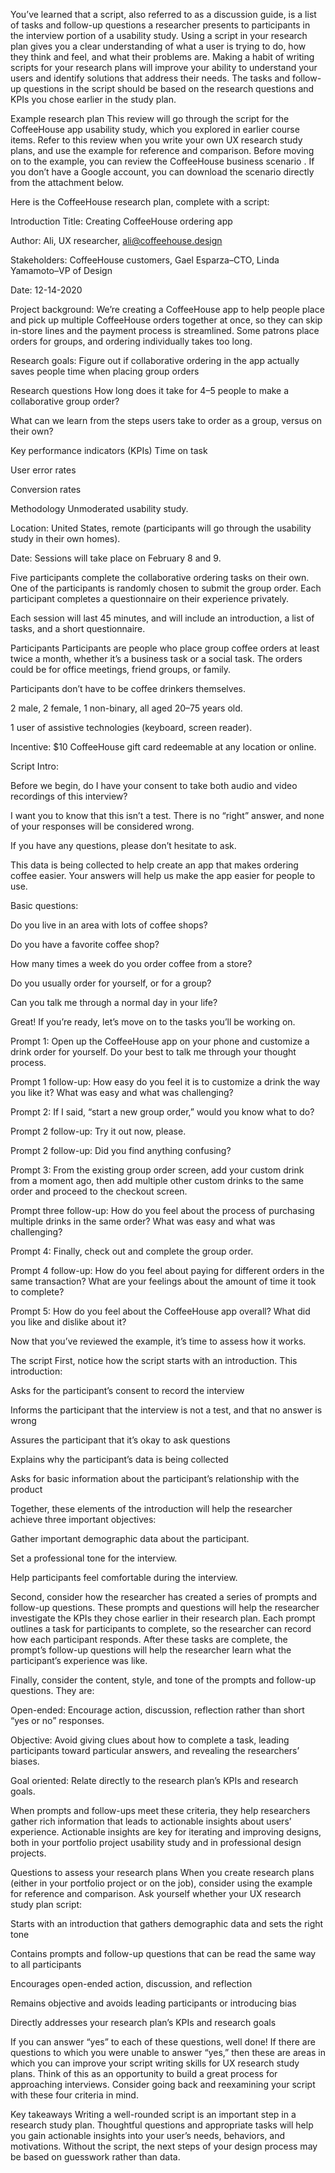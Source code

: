 You’ve learned that a script, also referred to as a discussion guide, is a list of tasks and follow-up questions a researcher presents to participants in the interview portion of a usability study. Using a script in your research plan gives you a clear understanding of what a user is trying to do, how they think and feel, and what their problems are. Making a habit of writing scripts for your research plans will improve your ability to understand your users and identify solutions that address their needs. The tasks and follow-up questions in the script should be based on the research questions and KPIs you chose earlier in the study plan. 

Example research plan
This review will go through the script for the CoffeeHouse app usability study, which you explored in earlier course items. Refer to this review when you write your own UX research study plans, and use the example for reference and comparison. Before moving on to the example, you can review the 
CoffeeHouse business scenario
. If you don’t have a Google account, you can download the scenario directly from the attachment below.


Here is the CoffeeHouse research plan, complete with a script:


Introduction
Title: Creating CoffeeHouse ordering app 

Author: Ali, UX researcher, ali@coffeehouse.design 

Stakeholders: CoffeeHouse customers, Gael Esparza–CTO, Linda Yamamoto–VP of Design 

Date: 12-14-2020 

Project background: We’re creating a CoffeeHouse app to help people place and pick up multiple CoffeeHouse orders together at once, so they can skip in-store lines and the payment process is streamlined. Some patrons place orders for groups, and ordering individually takes too long. 

Research goals: Figure out if collaborative ordering in the app actually saves people time when placing group orders

Research questions
How long does it take for 4–5 people to make a collaborative group order? 

What can we learn from the steps users take to order as a group, versus on their own?

Key performance indicators (KPIs)
Time on task

User error rates

Conversion rates

Methodology
Unmoderated usability study. 

Location: United States, remote (participants will go through the usability study in their own homes). 

Date: Sessions will take place on February 8 and 9.

Five participants complete the collaborative ordering tasks on their own. One of the participants is randomly chosen to submit the group order. Each participant completes a questionnaire on their experience privately. 

Each session will last 45 minutes, and will include an introduction, a list of tasks, and a short questionnaire. 

Participants
Participants are people who place group coffee orders at least twice a month, whether it’s a business task or a social task. The orders could be for office meetings, friend groups, or family. 

Participants don’t have to be coffee drinkers themselves. 

2 male, 2 female, 1 non-binary, all aged 20–75 years old.

 1 user of assistive technologies (keyboard, screen reader).  

Incentive: $10 CoffeeHouse gift card redeemable at any location or online.

Script
Intro: 

 Before we begin, do I have your consent to take both audio and video recordings of this interview?   

 I want you to know that this isn’t a test. There is no “right” answer, and none of your responses will be considered wrong.  

 If you have any questions, please don’t hesitate to ask.   

 This data is being collected to help create an app that makes ordering coffee easier. Your answers will help us make the app easier for people to use.

 Basic questions:  

 Do you live in an area with lots of coffee shops?   

 Do you have a favorite coffee shop?   

 How many times a week do you order coffee from a store?   

 Do you usually order for yourself, or for a group?   

 Can you talk me through a normal day in your life?   

 Great! If you’re ready, let’s move on to the tasks you’ll be working on.   

Prompt 1: Open up the CoffeeHouse app on your phone and customize a drink order for yourself. Do your best to talk me through your thought process. 

 Prompt 1 follow-up: How easy do you feel it is to customize a drink the way you like it? What was easy and what was challenging?   

Prompt 2: If I said, “start a new group order,” would you know what to do? 

 Prompt 2 follow-up: Try it out now, please.  

 Prompt 2 follow-up: Did you find anything confusing?   

Prompt 3: From the existing group order screen, add your custom drink from a moment ago, then add multiple other custom drinks to the same order and proceed to the checkout screen. 

 Prompt three follow-up: How do you feel about the process of purchasing multiple drinks in the same order? What was easy and what was challenging?   

Prompt 4: Finally, check out and complete the group order. 

 Prompt 4 follow-up: How do you feel about paying for different orders in the same transaction? What are your feelings about the amount of time it took to complete?   

Prompt 5: How do you feel about the CoffeeHouse app overall? What did you like and dislike about it?



Now that you’ve reviewed the example, it’s time to assess how it works.

The script
First, notice how the script starts with an introduction. This introduction: 

Asks for the participant’s consent to record the interview

Informs the participant that the interview is not a test, and that no answer is wrong

Assures the participant that it’s okay to ask questions

Explains why the participant’s data is being collected

Asks for basic information about the participant’s relationship with the product 

Together, these elements of the introduction will help the researcher achieve three important objectives:

Gather important demographic data about the participant.

Set a professional tone for the interview.

Help participants feel comfortable during the interview.

Second, consider how the researcher has created a series of prompts and follow-up questions. These prompts and questions will help the researcher investigate the KPIs they chose earlier in their research plan. Each prompt outlines a task for participants to complete, so the researcher can record how each participant responds. After these tasks are complete, the prompt’s follow-up questions will help the researcher learn what the participant’s experience was like. 

Finally, consider the content, style, and tone of the prompts and follow-up questions. They are:

Open-ended: Encourage action, discussion, reflection rather than short “yes or no” responses.

Objective: Avoid giving clues about how to complete a task, leading participants toward particular answers, and revealing the researchers’ biases.

Goal oriented: Relate directly to the research plan’s KPIs and research goals.

When prompts and follow-ups meet these criteria, they help researchers gather rich information that leads to actionable insights about users’ experience. Actionable insights are key for iterating and improving designs, both in your portfolio project usability study and in professional design projects.

Questions to assess your research plans
When you create research plans (either in your portfolio project or on the job), consider using the example for reference and comparison. Ask yourself whether your UX research study plan script:

Starts with an introduction that gathers demographic data and sets the right tone

Contains prompts and follow-up questions that can be read the same way to all participants

Encourages open-ended action, discussion, and reflection

Remains objective and avoids leading participants or introducing bias

Directly addresses your research plan’s KPIs and research goals 

If you can answer “yes” to each of these questions, well done! If there are questions to which you were unable to answer “yes,” then these are areas in which you can improve your script writing skills for UX research study plans. Think of this as an opportunity to build a great process for approaching interviews. Consider going back and reexamining your script with these four criteria in mind.

Key takeaways
Writing a well-rounded script is an important step in a research study plan. Thoughtful questions and appropriate tasks will help you gain actionable insights into your user’s needs, behaviors, and motivations. Without the script, the next steps of your design process may be based on guesswork rather than data.
